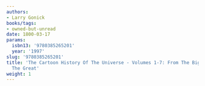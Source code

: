 ```yaml
---
authors:
- Larry Gonick
books/tags:
- owned-but-unread
date: 1800-03-17
params:
  isbn13: '9780385265201'
  year: '1997'
slug: '9780385265201'
title: 'The Cartoon History Of The Universe - Volumes 1-7: From The Big Bang To Alexander
  The Great'
weight: 1
---
```


<!--more-->